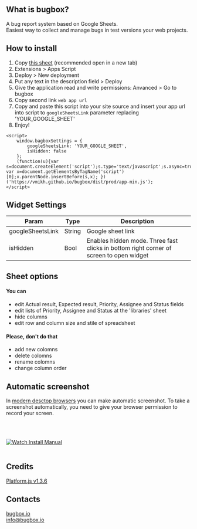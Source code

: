 ## What is bugbox?
A bug report system based on Google Sheets.<br>
Easiest way to collect and manage bugs in test versions your web projects.

## How to install
1. Copy <a href="https://docs.google.com/spreadsheets/d/1qU7MeAw28mdM9aIemqgGz1aCPBpfkbgY3KQS9fgTm8g/copy">this sheet</a> (recommended open in a new tab)<br>
2. Extensions > Apps Script<br>
3. Deploy > New deployment<br>
4. Put any text in the description field  > Deploy<br>
5. Give the application read and write permissions: Anvanced > Go to bugbox<br>
6. Copy second link `web app url`<br>
7. Copy and paste this script into your site source and insert your app url into script to `googleSheetsLink` parameter replacing 'YOUR_GOOGLE_SHEET'<br>
8. Enjoy!<br>

```
<script>
    window.bagboxSettings = {
        googleSheetsLink: 'YOUR_GOOGLE_SHEET',
        isHidden: false
    };
    (function(u){var s=document.createElement('script');s.type='text/javascript';s.async=true;s.type="module";s.src=u; var x=document.getElementsByTagName('script')[0];x.parentNode.insertBefore(s,x); })('https://vmikh.github.io/bugbox/dist/prod/app-min.js');
</script>
```

## Widget Settings
| Param            | Type             | Description                                                                            |
| ---------------- | ---------------- | -------------------------------------------------------------------------------------- |
| googleSheetsLink | String           | Google sheet link                                                                      |
| isHidden         | Bool             | Enables hidden mode. Three fast clicks in bottom right corner of screen to open widget |

## Sheet options
#### You can
- edit Actual result,	Expected result, Priority, Assignee and Status fields
- edit lists of Priority, Assignee and Status at the 'libraries' sheet
- hide columns
- edit row and column size and stile of spreadsheet

#### Please, don't do that
- add new colomns
- delete colomns
- rename colomns
- change column order

## Automatic screenshot
In <a href="https://caniuse.com/mdn-api_mediadevices_getdisplaymedia"> modern desctop browsers</a> you can make automatic screenshot.
To take a screenshot automatically, you need to give your browser permission to record your screen.

<br><br>

[![Watch Install Manual](https://habrastorage.org/webt/jr/mc/pw/jrmcpwevamxcy6cljii54szep90.png)](https://vmikh.github.io/bugbox/tutorial)<br><br>

## Credits
[Platform.js v1.3.6](https://github.com/bestiejs/platform.js/)

## Contacts
[bugbox.io](https://bugbox.io/)<br>
[info@bugbox.io](info@bugbox.io)
